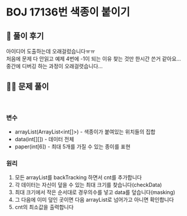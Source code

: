 # BOJ 17136번 색종이 붙이기

## 🌈 풀이 후기
아이디어 도출하는데 오래걸렀습니다ㅠㅠ<br>
처음에 문제 다 안읽고 예제 4번에 -1이 되는 이유 찾는 것만 한시간 쓴거 같아요...<br>
중간에 디버깅 하는 과정이 오래걸렷습니다...

## 👩‍🏫 문제 풀이
<br>

### 변수
- arrayList(ArrayList<int[]>) - 색종이가 붙여있는 위치들의 집합
- data(int[][]) - 데이터 전체
- paper(int[6]) - 최대 5개를 가질 수 있는 종이를 표현

### 원리
1. 모든 arrayList를 backTracking 하면서 cnt를 추가합니다
2. 각 데이터는 자신이 덮을 수 있는 최대 크기를 찾습니다(checkData)
3. 최대 크기에서 작은 순서대로 경우의수를 넣고 data를 덮습니다(masking)
4. 그 다음에 이미 덮인 곳이면 다음 arrayList로 넘어가고 아니면 확인합니다
5. cnt의 최소값을 출력합니다